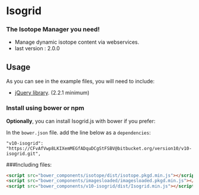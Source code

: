 # Isogrid #


### The Isotope Manager you need! ###

* Manage dynamic isotope content via webservices.
* last version : 2.0.0

## Usage
As you can see in the example files, you will need to include:
 - [jQuery library](http://jquery.com/). (2.2.1 minimum)


### Install using bower or npm
**Optionally**, you can install Isogrid.js with bower if you prefer:

In the `bower.json` file. add the line below as a `dependencies`:
```shell
"v10-isogrid": "https://CFvAfVwp8LKIXemMEGfADquDCgStFSBV@bitbucket.org/version10/v10-isogrid.git",

```

###Including files:
```html
<script src="bower_components/isotope/dist/isotope.pkgd.min.js"></script>
<script src="bower_components/imagesloaded/imagesloaded.pkgd.min.js"></script>
<script src="bower_components/v10-isogrid/dist/Isogrid.min.js"></script>
```
